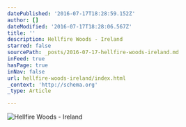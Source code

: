 ```yaml
---
datePublished: '2016-07-17T18:28:59.152Z'
author: []
dateModified: '2016-07-17T18:28:06.567Z'
title: ''
description: Hellfire Woods - Ireland
starred: false
sourcePath: _posts/2016-07-17-hellfire-woods-ireland.md
inFeed: true
hasPage: true
inNav: false
url: hellfire-woods-ireland/index.html
_context: 'http://schema.org'
_type: Article

---
```

![Hellfire Woods - Ireland](https://the-grid-user-content.s3-us-west-2.amazonaws.com/76a4c6e7-fac3-4f8d-8386-45ca333b1a10.jpg)